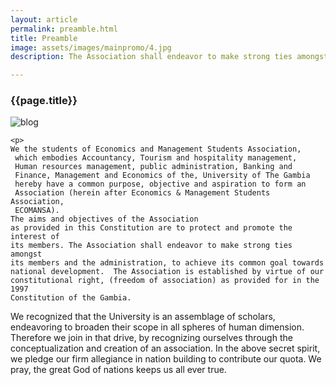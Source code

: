 ```yaml
---
layout: article
permalink: preamble.html
title: Preamble
image: assets/images/mainpromo/4.jpg
description: The Association shall endeavor to make strong ties amongst its members and the administration, to achieve its common goal towards national development

---
```

<div class="container shadow wow rotateIn">
	<h3>{{page.title}}</h3>
	<img src="{{page.image}}" alt="blog">

	<p>
	We the students of Economics and Management Students Association,
	 which embodies Accountancy, Tourism and hospitality management,
	 Human resources management, public administration, Banking and
	 Finance, Management and Economics of the, University of The Gambia
	 hereby have a common purpose, objective and aspiration to form an
	 Association (herein after Economics & Management Students Association,
	 ECOMANSA).
	The aims and objectives of the Association
	as provided in this Constitution are to protect and promote the interest of
	its members. The Association shall endeavor to make strong ties amongst
	its members and the administration, to achieve its common goal towards
	national development.  The Association is established by virtue of our
	constitutional right, (freedom of association) as provided for in the 1997
	Constitution of the Gambia.
   </p>

   <p>
     We recognized that the University is an
    assemblage of scholars, endeavoring to broaden their scope in all spheres
    of human dimension.  Therefore we join in that drive, by recognizing
    ourselves through the conceptualization and creation of an association. In
    the above secret spirit, we pledge our firm allegiance in nation building to
    contribute our quota. We pray, the great God of nations keeps us all ever
    true.
    </p>

</div>
